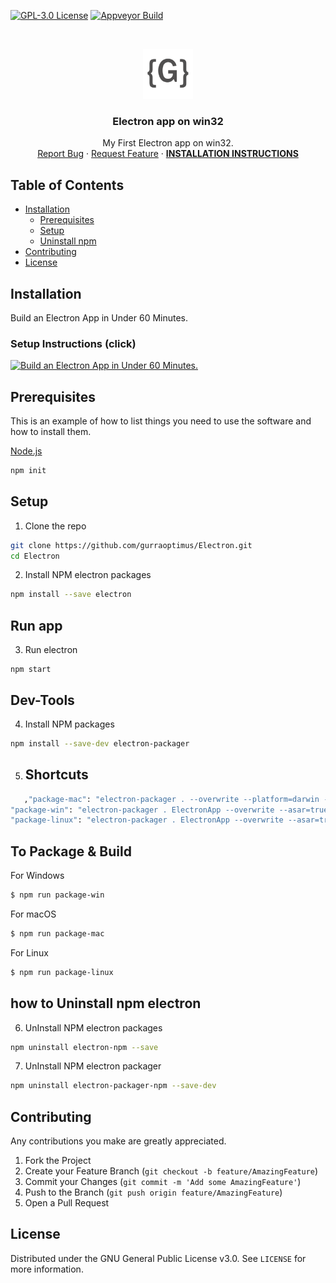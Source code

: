 [![GPL-3.0 License][license-shield]][license-url] [![Appveyor Build][appveyor-shield]][appveyor-url]

<br />
<p align="center">
  <a href="https://github.com/gurraoptimus/Electron">
    <img src="logo.png" alt="Logo" width="80" height="80">
  </a>

  <h3 align="center">Electron app on win32</h3>

  <p align="center">
    My First Electron app on win32.
    <br />
    <a href="https://github.com/gurraoptimus/Electron/issues">Report Bug</a>
    ·
    <a href="https://github.com/gurraoptimus/Electron/issues">Request Feature</a>
    ·
    <a href="#installation"><b>INSTALLATION INSTRUCTIONS</b></a>
  </p>
  

<!-- TABLE OF CONTENTS -->
## Table of Contents
* [Installation](#installation)
  * [Prerequisites](#prerequisites)
  * [Setup](#setup)
  * [Uninstall npm](#how-to-uninstall-npm-electron)
* [Contributing](#contributing)
* [License](#license)


## Installation
Build an Electron App in Under 60 Minutes.
### Setup Instructions (click)

[![Build an Electron App in Under 60 Minutes.](https://i.ytimg.com/vi/kN1Czs0m1SU/hqdefault.jpg?sqp=-oaymwEXCNACELwBSFryq4qpAwkIARUAAIhCGAE=&rs=AOn4CLDBoMrwt6kqnnQqtZS6RaJvTmFPmw)](https://youtu.be/kN1Czs0m1SU "Build an Electron App in Under 60 Minutes.")

## Prerequisites

This is an example of how to list things you need to use the software and how to install them.

[Node.js](https://nodejs.org/en/download/)
```sh
npm init
```

## Setup

1. Clone the repo
```sh
git clone https://github.com/gurraoptimus/Electron.git
cd Electron
```
2. Install NPM electron packages
```sh
npm install --save electron
```
## Run app
3. Run electron
```JS
npm start
```
## Dev-Tools
4. Install NPM packages
```sh
npm install --save-dev electron-packager
```

5. ## Shortcuts
```sh
   ,"package-mac": "electron-packager . --overwrite --platform=darwin --arch=x64 --icon=assets/icons/mac/icon.icns --prune=true --out=release-builds",
"package-win": "electron-packager . ElectronApp --overwrite --asar=true --platform=win32 --arch=ia32 --icon=assets/icons/win/icon.ico --prune=true --out=release-builds --version-string.CompanyName=CE --version-string.FileDescription=CE --version-string.ProductName=\"ElectronApp\"",    
"package-linux": "electron-packager . ElectronApp --overwrite --asar=true --platform=linux --arch=x64 --icon=assets/icons/png/icon.png --prune=true --out=release-builds"
```

## To Package & Build

  For Windows
```sh
$ npm run package-win
```
For macOS
```sh
$ npm run package-mac
```
For Linux
```sh
$ npm run package-linux
```
## how to Uninstall npm electron

6. UnInstall NPM electron packages
```sh
npm uninstall electron-npm --save
```
7. UnInstall NPM electron packager
```sh
npm uninstall electron-packager-npm --save-dev
```
<!-- CONTRIBUTING -->
## Contributing

Any contributions you make are greatly appreciated.

1. Fork the Project
2. Create your Feature Branch (`git checkout -b feature/AmazingFeature`)
3. Commit your Changes (`git commit -m 'Add some AmazingFeature'`)
4. Push to the Branch (`git push origin feature/AmazingFeature`)
5. Open a Pull Request


## License

Distributed under the GNU General Public License v3.0. See `LICENSE` for more information.


[license-shield]: https://img.shields.io/github/license/gurraoptimus/Electron.svg?-style=flat-square
[license-url]: https://github.com/gurraoptimus/Electron/blob/main/LICENSE
[appveyor-shield]: https://img.shields.io/appveyor/build/gurraoptimus/Electron
[appveyor-url]: https://ci.appveyor.com/project/gurraoptimus/electron



